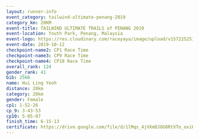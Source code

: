 ```yaml
---
layout: runner-info 
event_category: tailwind-ultimate-penang-2019 
category_km: 20KM 
event-title: TAILWIND ULTIMATE TRAILS of PENANG 2019 
event-location: Youth Park, Penang, Malaysia 
event-logo: https://res.cloudinary.com/raceyaya/image/upload/v1572252513/logo/utop-2019_h9tzys.jpg 
event-date: 2019-10-12 
checkpoint-name2: CP1 Race Time 
checkpoint-name3: CP9 Race Time 
checkpoint-name4: CP10 Race Time 
overall_rank: 124
gender_rank: 41
bib: 2566
name: Hui Ling Yeoh
distance: 20km
category: 20km
gender: Female
cp1: 1-52-26
cp_9: 3-43-53
cp10: 5-05-07
finish_time: 6-15-13
certificate: https://drive.google.com/file/d/1lMqs_4jVXmDJOG8RtXTo_oxiKmc6RWGA/view?usp=sharing
---
```

